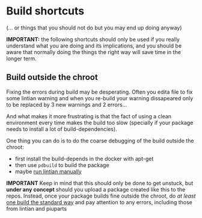 # Build shortcuts

(... or things that you should not do but you may end up doing anyway)

**IMPORTANT:** the following shortcuts should only be used if you really understand 
what you are doing and its implications, and you should be aware that normally 
doing the things the right way will save time in the longer term.

## Build outside the chroot

Fixing the errors during build may be desperating.
Often you edita file to fix some lintian warning and when you 
re-build your warning dissapeared only to be replaced by 3 new warnings and 2 
errors...

And what makes it more frustrating is that the fact of using a clean environment
every time makes the build too slow (specially if your package needs to install 
a lot of build-dependencies).

One thing you can do is to do the coarse debugging of the build outside the 
chroot:
- first install the build-depends in the docker with apt-get 
- then use `pdbuild` to build the package
- maybe [run lintian manually](recipe.Manually_run_quality_checks.md)

**IMPORTANT** Keep in mind that this should only be done to get unstuck, but 
**under any concept** should you upload a package created like this to the 
repos. Instead, once your package builds fine outside the chroot, do *at least* 
[one build the standard way](recipe.Build_package.md) and pay attention to any 
errors, including those from lintian and piuparts


